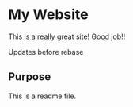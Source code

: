 # My Website

This is a really great site!
Good job!!

Updates before rebase

## Purpose

This is a readme file.
